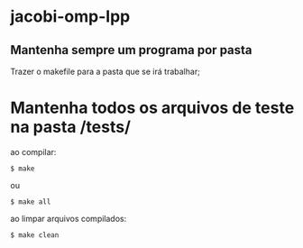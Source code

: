 # jacobi-omp-lpp

## Mantenha sempre um programa por pasta
Trazer o makefile para a pasta que se irá trabalhar;

# Mantenha todos os arquivos de teste na pasta /tests/

ao compilar: 
```shell
$ make 
```

ou

```shell
$ make all
```

ao limpar arquivos compilados:

```shell
$ make clean
```
